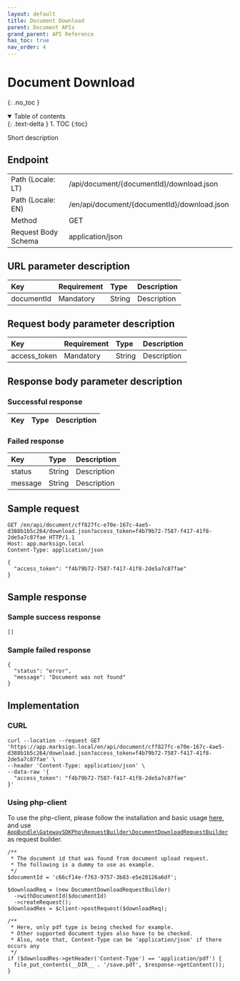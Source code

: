 ```yaml
---
layout: default
title: Document Download
parent: Document APIs
grand_parent: API Reference
has_toc: true
nav_order: 4
---
```


# Document Download
{: .no_toc }

<details open markdown="block">
  <summary>
    Table of contents
  </summary>
  {: .text-delta }
1. TOC
{:toc}
</details>

Short description

## Endpoint

<table>
  <tbody>
    <tr>
      <td>Path (Locale: LT)</td>
      <td>/api/document/{documentId}/download.json</td>
    </tr>
    <tr>
      <td>Path (Locale: EN)</td>
      <td>/en/api/document/{documentId}/download.json</td>
    </tr>
    <tr>
      <td>Method</td>
      <td>GET</td>
    </tr>
    <tr>
      <td>Request Body Schema</td>
      <td>application/json</td>
    </tr>
  </tbody>
</table>

## URL parameter description

| Key | Requirement | Type | Description |
| :--- | :--- | :--- | :--- |
| documentId | Mandatory | String | Description |

## Request body parameter description

| Key | Requirement | Type | Description |
| :--- | :--- | :--- | :--- |
| access_token | Mandatory | String | Description |



## Response body parameter description

### Successful response

| Key | Type | Description |
| :--- | :--- | :--- |




### Failed response

| Key | Type | Description |
| :--- | :--- | :--- |
| status | String | Description |
| message | String | Description |



## Sample request

```
GET /en/api/document/cff827fc-e70e-167c-4ae5-d388b1b5c264/download.json?access_token=f4b79b72-7587-f417-41f8-2de5a7c87fae HTTP/1.1
Host: app.marksign.local
Content-Type: application/json

{
  "access_token": "f4b79b72-7587-f417-41f8-2de5a7c87fae"
}
```

## Sample response

### Sample success response

```
[]
```

### Sample failed response

```
{
  "status": "error",
  "message": "Document was not found"
}
```

## Implementation

### CURL

```
curl --location --request GET 'https://app.marksign.local/en/api/document/cff827fc-e70e-167c-4ae5-d388b1b5c264/download.json?access_token=f4b79b72-7587-f417-41f8-2de5a7c87fae' \
--header 'Content-Type: application/json' \
--data-raw '{
  "access_token": "f4b79b72-7587-f417-41f8-2de5a7c87fae"
}'
```

### Using php-client

To use the php-client, please follow the installation and basic usage [here](/documentation/sdk-php-client.html#usage), and use [`AppBundle\GatewaySDKPhp\RequestBuilder\DocumentDownloadRequestBuilder`](/documentation/class-ref/GatewaySDKPhp/RequestBuilder/DocumentDownloadRequestBuilder.html) as request builder.

```
/**
 * The document id that was found from document upload request.
 * The following is a dummy to use as example.
 */
$documentId = 'c66cf14e-f763-9757-3b83-e5e28126a6df';

$downloadReq = (new DocumentDownloadRequestBuilder)
  ->withDocumentId($documentId)
  ->createRequest();
$downloadRes = $client->postRequest($downloadReq);

/**
 * Here, only pdf type is being checked for example.
 * Other supported document types also have to be checked.
 * Also, note that, Content-Type can be 'application/json' if there occurs any
 */
if ($downloadRes->getHeader('Content-Type') == 'application/pdf') {
  file_put_contents(__DIR__ . '/save.pdf', $response->getContent());
}
```
